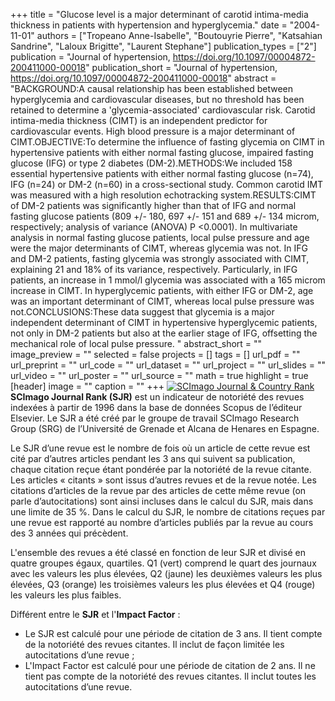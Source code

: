 +++
title = "Glucose level is a major determinant of carotid intima-media thickness in patients with hypertension and hyperglycemia."
date = "2004-11-01"
authors = ["Tropeano Anne-Isabelle", "Boutouyrie Pierre", "Katsahian Sandrine", "Laloux Brigitte", "Laurent Stephane"]
publication_types = ["2"]
publication = "Journal of hypertension, https://doi.org/10.1097/00004872-200411000-00018"
publication_short = "Journal of hypertension, https://doi.org/10.1097/00004872-200411000-00018"
abstract = "BACKGROUND:A causal relationship has been established between hyperglycemia and cardiovascular diseases, but no threshold has been retained to determine a 'glycemia-associated' cardiovascular risk. Carotid intima-media thickness (CIMT) is an independent predictor for cardiovascular events. High blood pressure is a major determinant of CIMT.OBJECTIVE:To determine the influence of fasting glycemia on CIMT in hypertensive patients with either normal fasting glucose, impaired fasting glucose (IFG) or type 2 diabetes (DM-2).METHODS:We included 158 essential hypertensive patients with either normal fasting glucose (n=74), IFG (n=24) or DM-2 (n=60) in a cross-sectional study. Common carotid IMT was measured with a high resolution echotracking system.RESULTS:CIMT of DM-2 patients was significantly higher than that of IFG and normal fasting glucose patients (809 +/- 180, 697 +/- 151 and 689 +/- 134 microm, respectively; analysis of variance (ANOVA) P &lt;0.0001). In multivariate analysis in normal fasting glucose patients, local pulse pressure and age were the major determinants of CIMT, whereas glycemia was not. In IFG and DM-2 patients, fasting glycemia was strongly associated with CIMT, explaining 21 and 18% of its variance, respectively. Particularly, in IFG patients, an increase in 1 mmol/l glycemia was associated with a 165 microm increase in CIMT. In hyperglycemic patients, with either IFG or DM-2, age was an important determinant of CIMT, whereas local pulse pressure was not.CONCLUSIONS:These data suggest that glycemia is a major independent determinant of CIMT in hypertensive hyperglycemic patients, not only in DM-2 patients but also at the earlier stage of IFG, offsetting the mechanical role of local pulse pressure. "
abstract_short = ""
image_preview = ""
selected = false
projects = []
tags = []
url_pdf = ""
url_preprint = ""
url_code = ""
url_dataset = ""
url_project = ""
url_slides = ""
url_video = ""
url_poster = ""
url_source = ""
math = true
highlight = true
[header]
image = ""
caption = ""
+++
<a href="https://www.scimagojr.com/journalsearch.php?q=23877&amp;tip=sid&amp;exact=no" title="SCImago Journal &amp; Country Rank"><img border="0" src="https://www.scimagojr.com/journal_img.php?id=23877" alt="SCImago Journal &amp; Country Rank"  /></a>
**SCImago Journal Rank (SJR)** est un indicateur de notoriété des revues indexées à partir de 1996 dans la base de données Scopus de l’éditeur Elsevier. Le SJR a été créé par le groupe de travail SCImago Research Group (SRG) de l’Université de Grenade et Alcana de Henares en Espagne.  
  
Le SJR d’une revue est le nombre de fois où un article de cette revue est cité par d’autres articles pendant les 3 ans qui suivent sa publication, chaque citation reçue étant pondérée par la notoriété de la revue citante. Les articles « citants » sont issus d’autres revues et de la revue notée. Les citations d’articles de la revue par des articles de cette même revue (on parle d’autocitations) sont ainsi incluses dans le calcul du SJR, mais dans une limite de 35 %. Dans le calcul du SJR, le nombre de citations reçues par une revue est rapporté au nombre d’articles publiés par la revue au cours des 3 années qui précèdent.  
  
L'ensemble des revues a été classé en fonction de leur SJR et divisé en quatre groupes égaux, quartiles. Q1 (vert) comprend le quart des journaux avec les valeurs les plus élevées, Q2 (jaune) les deuxièmes valeurs les plus élevées, Q3 (orange) les troisièmes valeurs les plus élevées et Q4 (rouge) les valeurs les plus faibles.  
  
Différent entre le **SJR** et l'**Impact Factor** :  
- Le SJR est calculé pour une période de citation de 3 ans. Il tient compte de la notoriété des revues citantes. Il inclut de façon limitée les autocitations d’une revue ;  
- L'Impact Factor est calculé pour une période de citation de 2 ans. Il ne tient pas compte de la notoriété des revues citantes. Il inclut toutes les autocitations d’une revue.
